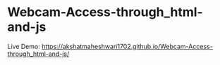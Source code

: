 # Webcam-Access-through_html-and-js

Live Demo: https://akshatmaheshwari1702.github.io/Webcam-Access-through_html-and-js/
